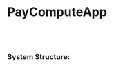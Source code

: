 # PayComputeApp
</br></br>
<h3>System Structure:</h3>
<img src="https://user-images.githubusercontent.com/44200835/67096204-57995100-f203-11e9-821d-267d17439f96.png>

</br></br></br>
<h3>How to run this application</h3>
![start file](https://user-images.githubusercontent.com/44200835/67096990-f3778c80-f204-11e9-955d-d8d9d3ec3d7c.png)
</br></br></br>
<h3>Application View:</h3>
<h5>Create New Employee</h5>
![page](https://user-images.githubusercontent.com/44200835/67097013-00947b80-f205-11e9-929b-1b1555ab1c7e.png)
<h5>View Employee Details:</h5>
![page2](https://user-images.githubusercontent.com/44200835/67097016-025e3f00-f205-11e9-80fe-a0c31ab7eb64.png)

